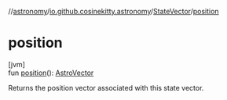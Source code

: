 //[astronomy](../../../index.md)/[io.github.cosinekitty.astronomy](../index.md)/[StateVector](index.md)/[position](position.md)

# position

[jvm]\
fun [position](position.md)(): [AstroVector](../-astro-vector/index.md)

Returns the position vector associated with this state vector.
